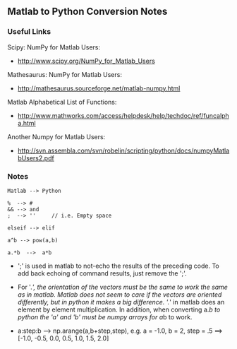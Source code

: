 ## Matlab to Python Conversion Notes

### Useful Links
Scipy: NumPy for Matlab Users:
  * http://www.scipy.org/NumPy_for_Matlab_Users

Mathesaurus: NumPy for Matlab Users:
  * http://mathesaurus.sourceforge.net/matlab-numpy.html

Matlab Alphabetical List of Functions:
  * http://www.mathworks.com/access/helpdesk/help/techdoc/ref/funcalpha.html

Another Numpy for Matlab Users:
  * http://svn.assembla.com/svn/robelin/scripting/python/docs/numpyMatlabUsers2.pdf

### Notes
```
Matlab --> Python

%  --> #
&& --> and
;  --> ''     // i.e. Empty space

elseif --> elif

a^b --> pow(a,b)

a.*b  -->  a*b  
```

  * ';' is used in matlab to not-echo the results of the preceding code. To add back echoing of command results, just remove the ';'.

  * For '.*', the orientation of the vectors must be the same to work the same as in matlab. Matlab does not seem to care if the vectors are oriented differently, but in python it makes a big difference.  '.*' in matlab does an element by element multiplication. In addition, when converting a.*b to python the 'a' and 'b' must be numpy arrays for a*b to work.

  * a:step:b  --> np.arange(a,b+step,step), e.g. a = -1.0, b = 2, step = .5  ==> [-1.0, -0.5, 0.0, 0.5, 1.0, 1.5, 2.0]

